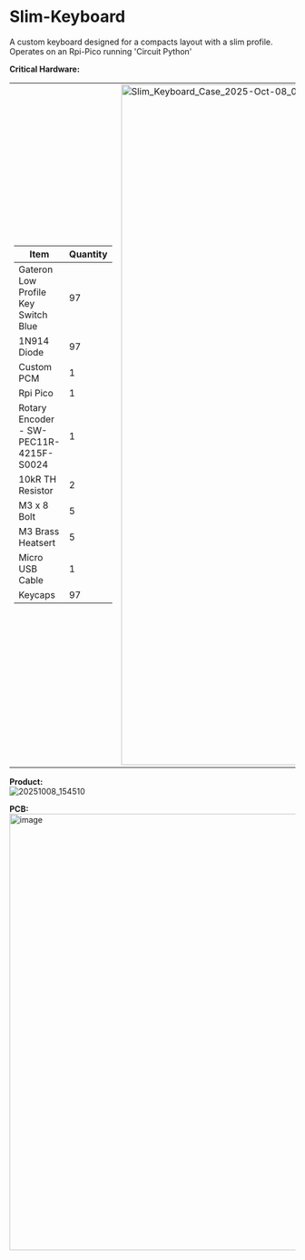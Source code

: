 # Slim-Keyboard

A custom keyboard designed for a compacts layout with a slim profile.   
Operates on an Rpi-Pico running 'Circuit Python'

**Critical Hardware:**  
<table>
  <tr>
    <td>

<!-- Markdown table goes here -->
  
| Item                                   | Quantity |
|----------------------------------------|----------|
| Gateron Low Profile Key Switch Blue    | 97       |
| 1N914 Diode                            | 97       |
| Custom PCM                             | 1        |
| Rpi Pico                               | 1        |
| Rotary Encoder - SW-PEC11R-4215F-S0024 | 1        |
| 10kR TH Resistor                       | 2        |
| M3 x 8 Bolt                            | 5        |
| M3 Brass Heatsert                      | 5        |
| Micro USB Cable                        | 1        |
| Keycaps                                | 97       |

  </td>
  <td>
    <img width="1600" height="1200" alt="Slim_Keyboard_Case_2025-Oct-08_03-27-56AM-000_CustomizedView35707465794" src="https://github.com/user-attachments/assets/03e1b2fe-9f05-41a4-a0aa-5505a7b2503f" />
  </td>
  </tr>
</table>

**Product:**  
![20251008_154510](https://github.com/user-attachments/assets/8fb0574a-e677-4105-8091-868863af7f18)

**PCB:**  
<img width="2251" height="770" alt="image" src="https://github.com/user-attachments/assets/f6d6b378-1464-4208-ac5c-4b5adf810f49" />  
